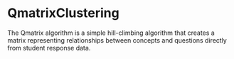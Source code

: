 # QmatrixClustering
The Qmatrix algorithm is a simple hill-climbing algorithm that creates a matrix representing relationships between concepts and questions directly from student response data.
